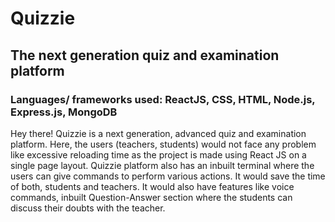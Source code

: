 # Quizzie
## The next generation quiz and examination platform
### Languages/ frameworks used: ReactJS, CSS, HTML, Node.js, Express.js, MongoDB 
Hey there! Quizzie is a next generation, advanced quiz and examination platform. Here, the users (teachers, students) would not face any problem like excessive reloading time as the project is made using React JS on a single page layout. Quizzie platform also has an inbuilt terminal where the users can give commands to perform various actions. It would save the time of both, students and teachers. It would also have features like voice commands, inbuilt Question-Answer section where the students can discuss their doubts with the teacher.
